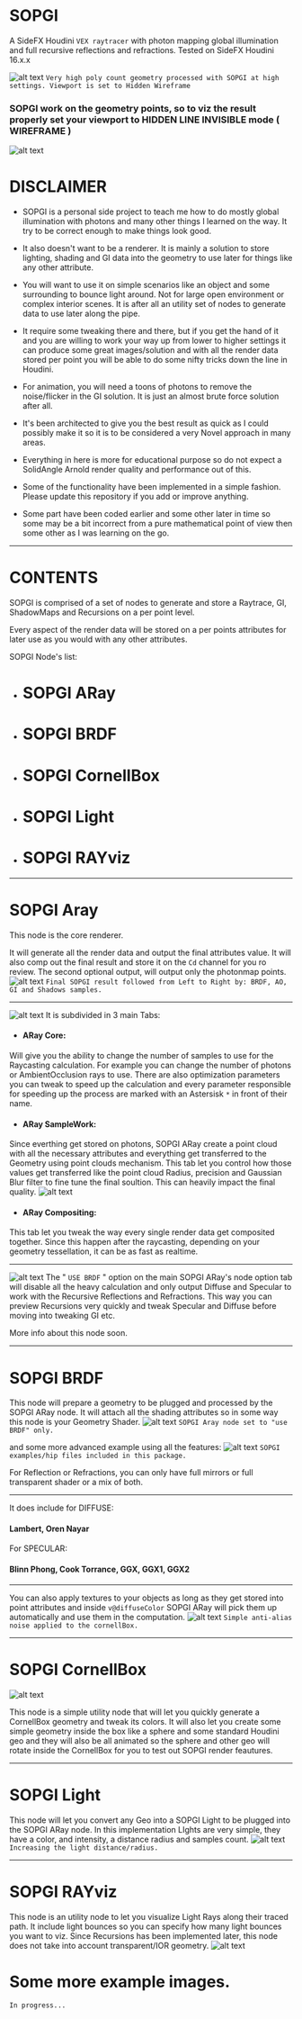 # SOPGI
A SideFX Houdini `VEX raytracer` with photon mapping global illumination and full recursive reflections and refractions.
Tested on SideFX Houdini 16.x.x

![alt text](https://github.com/alexnardini/SOPGI/blob/master/img/SOPGI_cover.jpg)
`Very high poly count geometry processed with SOPGI at high settings. Viewport is set to Hidden Wireframe`


### SOPGI work on the geometry points, so to viz the result properly set your viewport to HIDDEN LINE INVISIBLE mode ( WIREFRAME ) 
![alt text](https://github.com/alexnardini/SOPGI/blob/master/img/SOPGI_intro_new.jpg)

# DISCLAIMER
- SOPGI is a personal side project to teach me
 how to do mostly global illumination with photons
 and many other things I learned on the way.
 It try to be correct enough to make things look good.

- It also doesn't want to be a renderer.
 It is mainly a solution to store lighting, shading and GI
 data into the geometry to use later for things
 like any other attribute.
 
- You will want to use it on simple scenarios like an object
 and some surrounding to bounce light around.
 Not for large open environment or complex interior scenes.
 It is after all an utility set of nodes to generate data
 to use later along the pipe.
 
- It require some tweaking there and there,
 but if you get the hand of it and you are willing to work
 your way up from lower to higher settings it can produce
 some great images/solution and with all the render data stored per point
 you will be able to do some nifty tricks down the line in Houdini.
 
- For animation, you will need a toons of photons
 to remove the noise/flicker in the GI solution.
 It is just an almost brute force solution after all.
 
- It's been architected to give you the best result as quick as
 I could possibly make it so it is to be considered
 a very Novel approach in many areas.
 
- Everything in here is more for educational purpose
 so do not expect a SolidAngle Arnold render quality 
 and performance out of this.
 
- Some of the functionality have been implemented in a
 simple fashion.
 Please update this repository if you add or improve anything.
 
- Some part have been coded earlier and some other later in time
 so some may be a bit incorrect from a pure mathematical point of view
 then some other as I was learning on the go.
______________________________________________________

# CONTENTS
SOPGI is comprised of a set of nodes to generate and store
a Raytrace, GI, ShadowMaps and Recursions
on a per point level.

Every aspect of the render data
will be stored on a per points attributes
for later use as you would with any other attributes.

SOPGI Node's list:
- # SOPGI ARay
- # SOPGI BRDF
- # SOPGI CornellBox
- # SOPGI Light
- # SOPGI RAYviz
______________________________________________________

# SOPGI Aray
This node is the core renderer.


It will generate all the render data and output the final attributes value. 
It will also comp out the final result and store it on the `Cd` channel for you ro review.
The second optional output, will output only the photonmap points.
![alt text](https://github.com/alexnardini/SOPGI/blob/master/img/SOPGI_aov_attrib.jpg)
`Final SOPGI result followed from Left to Right by: BRDF, AO, GI and Shadows samples.`
______________________________________________________

![alt text](https://github.com/alexnardini/SOPGI/blob/master/img/SOPGI_aray_node_menus.jpg)
It is subdivided in 3 main Tabs:

- #### ARay Core:
Will give you the ability to change the number of samples to use for the Raycasting calculation.
For example you can change the number of photons or AmbientOcclusion rays to use.
There are also optimization parameters you can tweak to speed up the calculation and
every parameter responsible for speeding up the process
are marked with an Astersisk `*` in front of their name.

- #### ARay SampleWork:
Since everthing get stored on photons, SOPGI ARay create a point cloud
with all the necessary attributes and everything get transferred to the Geometry
using point clouds mechanism. This tab let you control how those values get
transferred like the point cloud Radius, precision and Gaussian Blur filter to fine tune the final soultion.
This can heavily impact the final quality.
![alt text](https://github.com/alexnardini/SOPGI/blob/master/img/SOPGI_samples.jpg)



- #### ARay Compositing:
This tab let you tweak the way every single render data get composited together.
Since this happen after the raycasting, depending on your geometry tessellation,
it can be as fast as realtime.

______________________________________________________

![alt text](https://github.com/alexnardini/SOPGI/blob/master/img/SOPGI_useBRDF_new.jpg)
The " `USE BRDF` " option on the main SOPGI ARay's node option tab will disable all the heavy calculation
and only output Diffuse and Specular to work with the Recursive Reflections and Refractions.
This way you can preview Recursions very quickly and tweak Specular and Diffuse 
before moving into tweaking GI etc.

More info about this node soon.
______________________________________________________


# SOPGI BRDF
This node will prepare a geometry to be plugged and processed by the SOPGI ARay node.
It will attach all the shading attributes so in some way this node is your Geometry Shader.
![alt text](https://github.com/alexnardini/SOPGI/blob/master/img/SOPGI_brdf_types.jpg)
`SOPGI Aray node set to "use BRDF" only.`

and some more advanced example using all the features:
![alt text](https://github.com/alexnardini/SOPGI/blob/master/img/SOPGI_examples.jpg)
`SOPGI examples/hip files included in this package.`

For Reflection or Refractions, you can only have full mirrors or full transparent shader or a mix of both.
______________________________________________________
It does include for DIFFUSE:
#### Lambert, Oren Nayar

For SPECULAR:
#### Blinn Phong, Cook Torrance, GGX, GGX1, GGX2
______________________________________________________
You can also apply textures to your objects as long as they get stored into point
attributes and inside `v@diffuseColor` SOPGI ARay will pick them up automatically and use
them in the computation.
![alt text](https://github.com/alexnardini/SOPGI/blob/master/img/SOPGI_textures.jpg)
`Simple anti-alias noise applied to the cornellBox.`
______________________________________________________

# SOPGI CornellBox
![alt text](https://github.com/alexnardini/SOPGI/blob/master/img/SOPGI_cornellBox.jpg)

This node is a simple utility node that will let you quickly generate
a CornellBox geometry and tweak its colors.
It will also let you create some simple geometry inside the box 
like a sphere and some standard Houdini geo and they will also be all animated 
so the sphere and other geo will rotate inside the CornellBox
for you to test out SOPGI render feautures.

______________________________________________________

# SOPGI Light
This node will let you convert any Geo into a SOPGI Light to be plugged into the SOPGI ARay node.
In this implementation LIghts are very simple, they have a color, and intensity, a distance radius and samples count.
![alt text](https://github.com/alexnardini/SOPGI/blob/master/img/SOPGI_light.jpg)
`Increasing the light distance/radius.`

______________________________________________________

# SOPGI RAYviz
This node is an utility node to let you visualize Light Rays along their traced path.
It include light bounces so you can specify how many light bounces you want to viz.
Since Recursions has been implemented later, this node does not take into account
transparent/IOR geometry.
![alt text](https://github.com/alexnardini/SOPGI/blob/master/img/SOPGI_RAYviz_new.jpg)

# Some more example images.
`In progress...`
